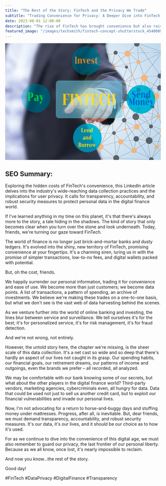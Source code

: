 ```yaml
---
title: "The Rest of the Story: FinTech and the Privacy We Trade"
subtitle: "Trading Convenience for Privacy: A Deeper Dive into FinTech's Data Collection Practices"
date: 2023-08-01 12:00:00
description: "The rise of FinTech has brought convenience but also raised privacy concerns due to widespread data collection practices. We must demand greater transparency and robust security measures to protect our personal data in the digital finance world. Remember, it's our data, our lives, and it should be our choice how it's used."
featured_image: "/images/techsmith/fintech-concept-shutterstock_454000951.jpg"
---
```


![](/images/techsmith/fintech-concept-shutterstock_454000951.jpg)


## SEO Summary:
Exploring the hidden costs of FinTech's convenience, this LinkedIn article delves into the industry's wide-reaching data collection practices and the implications for user privacy. It calls for transparency, accountability, and robust security measures to protect personal data in the digital finance world.


If I've learned anything in my time on this planet, it's that there's always more to the story, a tale hiding in the shadows. The kind of story that only becomes clear when you turn over the stone and look underneath. Today, friends, we're turning our gaze toward FinTech.

The world of finance is no longer just brick-and-mortar banks and dusty ledgers. It's evolved into the shiny, new territory of FinTech, promising convenience at your fingertips. It's a charming siren, luring us in with the promise of simpler transactions, low-to-no fees, and digital wallets packed with potential. 

But, oh the cost, friends. 

We happily surrender our personal information, trading it for convenience and ease of use. We become more than just customers; we become data points. A list of transactions, a pattern of spending, an archive of investments. We believe we're making these trades on a one-to-one basis, but what we don't see is the vast web of data harvesting behind the scenes. 

As we venture further into the world of online banking and investing, the lines blur between service and surveillance. We tell ourselves it's for the best; it's for personalized service, it's for risk management, it's for fraud detection. 

And we're not wrong, not entirely. 

However, the untold story here, the chapter we're missing, is the sheer scale of this data collection. It's a net cast so wide and so deep that there's hardly an aspect of our lives not caught in its grasp. Our spending habits, our financial goals, our retirement dreams, our patterns of income and outgoings, even the brands we prefer – all recorded, all analyzed.

We may be comfortable with our bank knowing some of our secrets, but what about the other players in the digital finance world? Third-party vendors, marketing agencies, cybercriminals even, all hungry for data. Data that could be used not just to sell us another credit card, but to exploit our financial vulnerabilities and invade our personal lives.

Now, I'm not advocating for a return to horse-and-buggy days and stuffing money under mattresses. Progress, after all, is inevitable. But, dear friends, we must demand transparency, accountability, and robust security measures. It's our data, it's our lives, and it should be our choice as to how it's used.

For as we continue to dive into the convenience of this digital age, we must also remember to guard our privacy, the last frontier of our personal liberty. Because as we all know, once lost, it's nearly impossible to reclaim.

And now you know...the rest of the story.

Good day!

#FinTech #DataPrivacy #DigitalFinance #Transparency
